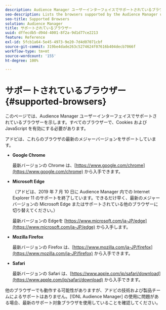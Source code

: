 ```yaml
---
description: Audience Manager ユーザーインターフェイスでサポートされているブラウザーを示します。すべてのブラウザーで、Cookies および JavaScript を有効にする必要があります。
seo-description: Lists the browsers supported by the Audience Manager user interface. Cookies and JavaScript must be enabled on all browsers.
seo-title: Supported Browsers
solution: Audience Manager
title: サポートされているブラウザー
uuid: dffecdb5-d94d-4001-8f2a-9d1d77ce2213
feature: Reference
exl-id: 5fcb1a64-5e45-4973-9e20-7d4d07071cbf
source-git-commit: 319be4dade263c5274624f07616b404decb7066f
workflow-type: tm+mt
source-wordcount: '155'
ht-degree: 100%

---
```


# サポートされているブラウザー {#supported-browsers}

このページでは、Audience Manager ユーザーインターフェイスでサポートされているブラウザーを示します。すべてのブラウザーで、Cookies および JavaScript を有効にする必要があります。

<!-- 

c_supported_browsers.xml

 -->

アドビは、これらのブラウザの最新のメジャーバージョンをサポートしています。

* **Google Chrome**

  最新バージョンの Chrome は、[https://www.google.com/chrome](https://www.google.com/chrome) から入手できます。

* **Microsoft Edge**

  （アドビは、2019 年 7 月 10 日に Audience Manager 内での Internet Explorer 11 のサポートを終了しています。できるだけ早く、最新のメジャーバージョンの Microsoft Edge またはサポートされている他のブラウザーに切り替えてください。）

  最新バージョンの Edgeを [https://www.microsoft.com/ja-JP/edge](https://www.microsoft.com/ja-JP/edge) から入手します。

* **Mozilla Firefox**

  最新バージョンの Firefox は、[https://www.mozilla.com/ja-JP/firefox](https://www.mozilla.com/ja-JP/firefox) から入手できます。

* **Safari**

  最新バージョンの Safari は、[https://www.apple.com/jp/safari/download](https://www.apple.com/jp/safari/download) から入手できます。

他のブラウザーでも動作する可能性がありますが、アドビの技術および製品チームによるサポートはありません。[!DNL Audience Manager] の使用に問題がある場合、最新のサポート対象ブラウザを使用していることを確認してください。
